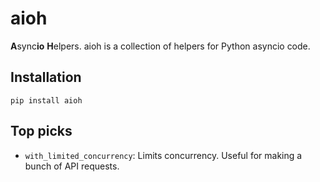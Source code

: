 # aioh

**A**sync**io** **H**elpers. aioh is a collection of helpers for Python asyncio code.

## Installation

```
pip install aioh
```

## Top picks

- `with_limited_concurrency`: Limits concurrency. Useful for making a bunch of API requests.
